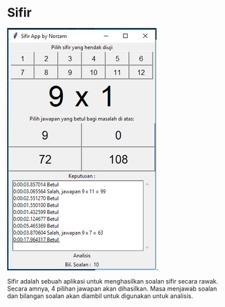 # Sifir
![Image of Sifir App](https://github.com/norzam/Sifir/blob/master/Sifir.JPG).

Sifir adalah sebuah aplikasi untuk menghasilkan soalan sifir secara rawak. Secara amnya, 4 pilihan jawapan akan dihasilkan. Masa menjawab soalan dan bilangan soalan akan diambil untuk digunakan untuk analisis.



